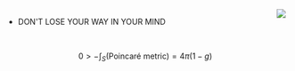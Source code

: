 <img align="right" src="https://aster-readme.vercel.app/api/top-langs/?username=kokic&layout=compact&exclude_lang=html+javascript+stylus+css+cpp+java+ejs" />


- DON'T LOSE YOUR WAY IN YOUR MIND

<br>

$$0\gt-\int_S(\text{Poincaré metric})=4\pi(1-g)$$

<!-- [![](http://github-profile-summary-cards.vercel.app/api/cards/productive-time?username=kokic&utcOffset=8)](https://github.com/kokic) -->
